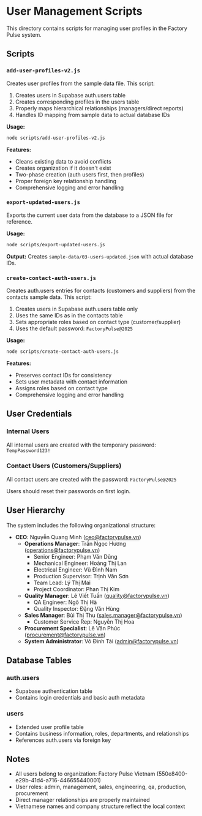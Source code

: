 # User Management Scripts

This directory contains scripts for managing user profiles in the Factory Pulse system.

## Scripts

### `add-user-profiles-v2.js`
Creates user profiles from the sample data file. This script:
1. Creates users in Supabase auth.users table
2. Creates corresponding profiles in the users table
3. Properly maps hierarchical relationships (managers/direct reports)
4. Handles ID mapping from sample data to actual database IDs

**Usage:**
```bash
node scripts/add-user-profiles-v2.js
```

**Features:**
- Cleans existing data to avoid conflicts
- Creates organization if it doesn't exist
- Two-phase creation (auth users first, then profiles)
- Proper foreign key relationship handling
- Comprehensive logging and error handling

### `export-updated-users.js`
Exports the current user data from the database to a JSON file for reference.

**Usage:**
```bash
node scripts/export-updated-users.js
```

**Output:** Creates `sample-data/03-users-updated.json` with actual database IDs.

### `create-contact-auth-users.js`
Creates auth.users entries for contacts (customers and suppliers) from the contacts sample data. This script:
1. Creates users in Supabase auth.users table only
2. Uses the same IDs as in the contacts table
3. Sets appropriate roles based on contact type (customer/supplier)
4. Uses the default password: `FactoryPulse@2025`

**Usage:**
```bash
node scripts/create-contact-auth-users.js
```

**Features:**
- Preserves contact IDs for consistency
- Sets user metadata with contact information
- Assigns roles based on contact type
- Comprehensive logging and error handling

## User Credentials

### Internal Users
All internal users are created with the temporary password: `TempPassword123!`

### Contact Users (Customers/Suppliers)
All contact users are created with the password: `FactoryPulse@2025`

Users should reset their passwords on first login.

## User Hierarchy

The system includes the following organizational structure:

- **CEO**: Nguyễn Quang Minh (ceo@factorypulse.vn)
  - **Operations Manager**: Trần Ngọc Hương (operations@factorypulse.vn)
    - Senior Engineer: Phạm Văn Dũng
    - Mechanical Engineer: Hoàng Thị Lan
    - Electrical Engineer: Vũ Đình Nam
    - Production Supervisor: Trịnh Văn Sơn
    - Team Lead: Lý Thị Mai
    - Project Coordinator: Phan Thị Kim
  - **Quality Manager**: Lê Viết Tuấn (quality@factorypulse.vn)
    - QA Engineer: Ngô Thị Hà
    - Quality Inspector: Đặng Văn Hùng
  - **Sales Manager**: Bùi Thị Thu (sales.manager@factorypulse.vn)
    - Customer Service Rep: Nguyễn Thị Hoa
  - **Procurement Specialist**: Lê Văn Phúc (procurement@factorypulse.vn)
  - **System Administrator**: Võ Đình Tài (admin@factorypulse.vn)

## Database Tables

### auth.users
- Supabase authentication table
- Contains login credentials and basic auth metadata

### users
- Extended user profile table
- Contains business information, roles, departments, and relationships
- References auth.users via foreign key

## Notes

- All users belong to organization: Factory Pulse Vietnam (550e8400-e29b-41d4-a716-446655440001)
- User roles: admin, management, sales, engineering, qa, production, procurement
- Direct manager relationships are properly maintained
- Vietnamese names and company structure reflect the local context